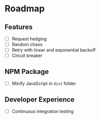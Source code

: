 # Roadmap

## Features

-   [ ] Request hedging
-   [ ] Random chaos
-   [ ] Retry with linear and exponential backoff
-   [ ] Circuit breaker

## NPM Package

-   [ ] Minify JavaScript in `dist` folder.

## Developer Experience

-   [ ] Continuous integration testing
